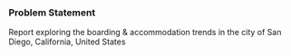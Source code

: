 <h3>Problem Statement</h3>
<p>Report exploring the boarding & accommodation trends in the city of San Diego, California, United States</p>

